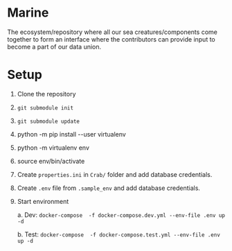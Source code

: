 # Marine
The ecosystem/repository where all our sea creatures/components come together to form an interface where the contributors can provide input to become a part of our data union.

# Setup

1. Clone the repository
2. `git submodule init`
3. `git submodule update`
4. python -m pip install --user virtualenv
5. python -m virtualenv env
6. source env/bin/activate
7. Create `properties.ini` in `Crab/` folder and add database credentials.
8. Create `.env` file from `.sample_env` and add database credentials.
9. Start environment

   a. Dev: `docker-compose  -f docker-compose.dev.yml --env-file .env up -d`

   b. Test: `docker-compose  -f docker-compose.test.yml --env-file .env up -d`

